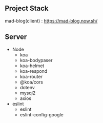 ## Project Stack

mad-blog(client) : https://mad-blog.now.sh/

## Server

-   Node
    -   koa
    -   koa-bodypaser
    -   koa-helmet
    -   koa-respond
    -   koa-router
    -   @koa/cors
    -   dotenv
    -   mysql2
    -   axios
-   eslint
    -   eslint
    -   eslint-config-google
